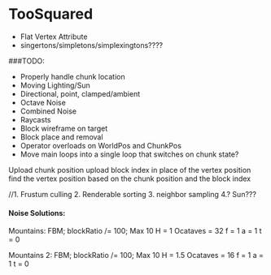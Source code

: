 # TooSquared

* Flat Vertex Attribute
* singertons/simpletons/simplexingtons????

###TODO: 
 * Properly handle chunk location
 * Moving Lighting/Sun
 * Directional, point, clamped/ambient
 * Octave Noise
 * Combined Noise
 * Raycasts
 * Block wireframe on target
 * Block place and removal
 * Operator overloads on WorldPos and ChunkPos
 * Move main loops into a single loop that switches on chunk state?
 

 Upload chunk position
 upload block index in place of the vertex position
 find the vertex position based on the chunk position and the block index


 //1. Frustum culling
 2. Renderable sorting
 3. neighbor sampling
 4.? Sun???










#### Noise Solutions:
Mountains:
FBM;
blockRatio /= 100;
Max 10
H = 1
Ocataves = 32
f = 1
a = 1
t = 0

Mountains 2:
FBM;
blockRatio /= 100;
Max 10
H = 1.5
Ocataves = 16
f = 1
a = 1
t = 0


